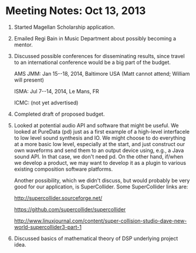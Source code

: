 Meeting Notes: Oct 13, 2013
===========================

1.  Started Magellan Scholarship application.

2.  Emailed Regi Bain in Music Department about possibly becoming a mentor.

3.  Discussed possible conferences for disseminating results, since travel 
to an international conference would be a big part of the budget.

    AMS JMM: Jan 15--18, 2014, Baltimore USA (Matt cannot attend; William will present)
        
    ISMA: Jul 7--14, 2014, Le Mans, FR
        
    ICMC: (not yet advertised)

4.  Completed draft of proposed budget.

5.  Looked at potential audio API and software that might be useful. We looked at PureData (pd) just as a first example of a high-level interfacele to low level sound synthesis and IO.  We might choose to do everything at a more basic low level, especially at the start, and just construct our own waveforms and send them to an output device using, e.g., a Java sound API.  In that case, we don't need pd.  On the other hand, if/when we develop a product, we may want to develop it as a plugin to various existing composition software platforms.

    Another possibility, which we didn't discuss, but would probably be very good for our application, is SuperCollider.  Some SuperCollider links are:
    
    http://supercollider.sourceforge.net/

    https://github.com/supercollider/supercollider
    
    http://www.linuxjournal.com/content/super-collision-studio-dave-new-world-supercollider3-part-1

6.  Discussed basics of mathematical theory of DSP underlying project idea.
    